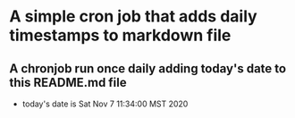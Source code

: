 A simple cron job that adds daily timestamps to markdown file
============================================================
## A chronjob run once daily adding today's date to this README.md file
* today's date is Sat Nov  7 11:34:00 MST 2020
